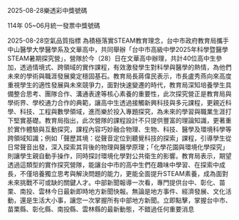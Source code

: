 
2025-08-28樂透彩中獎號碼

                                
114年 05~06月統一發票中獎號碼
                             
2025-08-28空氣品質指標
                              為積極落實STEAM教育理念，台中市政府教育局攜手中山醫學大學醫學系及文華高中，共同舉辦「台中市高級中學2025年科學暨醫學STEAM暑期探究營」，營隊於今（28）日在文華高中辦理，共計40位高中生參加，透過情境式、跨領域的實作課程，有效激發學生對科學與醫學的熱情，為他們未來的學術與職涯發展奠定穩固基石。教育局長蔣偉民表示，市長盧秀燕向來高度重視學生的適性發展與未來競爭力，面對快速變遷的時代，教育局深知培養學生具備整合思考、團隊合作、溝通表達等核心素養的重要性，此次探究營正是教育局與學術界、學校通力合作的典範，讓高中生透過接觸新興科技與多元課程，更親近科學、科技、工程與數學領域，進而樂於投入專題探究，為未來的學習與職業生涯打下堅實基礎。教育局指出，此次營隊的課程設計不只提供豐富的理論知識，更著重於實作體驗與互動探究，課程內容巧妙融合物理、生物、科技、醫學及環境科學等跨領域知識；例如「聲歷其境：從聲音定位到聽覺科技的探索」課程，引導學生從日常聲音出發，深入探索其背後的物理與醫學原理；「化學花園與環境化學探究」則讓學生親自動手操作，同時探討環境化學對公共衛生的影響。教育局表示，期望透過這類型的實作探究營隊，能讓台中市的高中生們在趣味中學習、在探索中成長，不僅培養獨立思考與解決問題的能力，更能全面提升STEAM素養，成為面對未來挑戰不可或缺的關鍵人才。中部新聞報導一次看，專門提供台中、彰化、苗栗、南投、雲林今日最新即時地方新聞快報。無論是地方事件、經濟發展、文化活動，還是生活大小事，讓您一次掌握所有中部地方新聞。立即點擊，掌握台中市、苗栗縣、彰化縣、南投縣、雲林縣的最新動態，不錯過任何重要消息